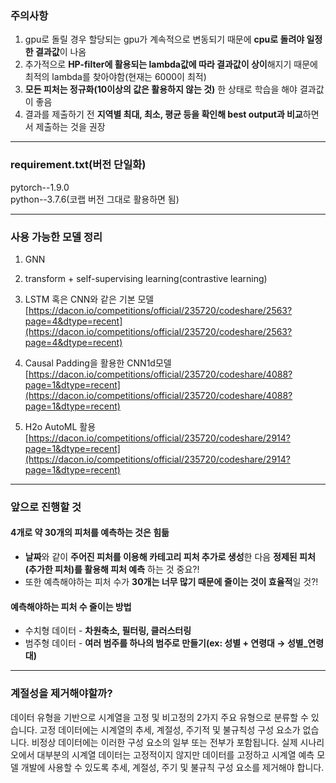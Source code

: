 ### 주의사항

1. gpu로 돌릴 경우 할당되는 gpu가 계속적으로 변동되기 때문에 **cpu로 돌려야 일정한 결과값**이 나옴
2. 추가적으로 **HP-filter에 활용되는 lambda값에 따라 결과값이 상이**해지기 때문에 최적의 lambda를 찾아야함(현재는 6000이 최적)
3. **모든 피처는 정규화(10이상의 값은 활용하지 않는 것)** 한 상태로 학습을 해야 결과값이 좋음
4. 결과를 제출하기 전 **지역별 최대, 최소, 평균 등을 확인해 best output과 비교**하면서 제출하는 것을 권장

---

### requirement.txt(버전 단일화)

pytorch--1.9.0\
python--3.7.6(코랩 버전 그대로 활용하면 됨)

---

### 사용 가능한 모델 정리

1. GNN
2. transform + self-supervising learning(contrastive learning)
3. LSTM 혹은 CNN와 같은 기본 모델
[https://dacon.io/competitions/official/235720/codeshare/2563?page=4&dtype=recent](https://dacon.io/competitions/official/235720/codeshare/2563?page=4&dtype=recent)
4. Causal Padding을 활용한 CNN1d모델
    [https://dacon.io/competitions/official/235720/codeshare/4088?page=1&dtype=recent](https://dacon.io/competitions/official/235720/codeshare/4088?page=1&dtype=recent)
    
5. H2o AutoML 활용
[https://dacon.io/competitions/official/235720/codeshare/2914?page=1&dtype=recent](https://dacon.io/competitions/official/235720/codeshare/2914?page=1&dtype=recent)

---

### 앞으로 진행할 것
#### 4개로 약 30개의 피처를 예측하는 것은 힘듦

- **날짜**와 같이 **주어진 피처를 이용해 카테고리 피처 추가로 생성**한 다음 **정제된 피처(추가한 피처)를 활용해 피처 예측** 하는 것 중요?!
- 또한 예측해야하는 피처 수가 **30개는 너무 많기 때문에 줄이는 것이 효율적**일 것?!

#### 예측해야하는 피처 수 줄이는 방법

- 수치형 데이터 - **차원축소, 필터링, 클러스터링**
- 범주형 데이터 - **여러 범주를 하나의 범주로 만들기(ex: 성별 + 연령대 → 성별_연령대)**

---

### 계절성을 제거해야할까?
데이터 유형을 기반으로 시계열을 고정 및 비고정의 2가지 주요 유형으로 분류할 수 있습니다. 고정 데이터에는 시계열의 추세, 계절성, 주기적 및 불규칙성 구성 요소가 없습니다. 비정상 데이터에는 이러한 구성 요소의 일부 또는 전부가 포함됩니다. 실제 시나리오에서 대부분의 시계열 데이터는 고정적이지 않지만 데이터를 고정하고 시계열 예측 모델 개발에 사용할 수 있도록 추세, 계절성, 주기 및 불규칙 구성 요소를 제거해야 합니다.
